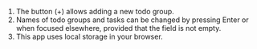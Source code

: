 1. The button (+) allows adding a new todo group.
2. Names of todo groups and tasks can be changed by pressing Enter or when focused elsewhere, provided that the field is not empty.
3. This app uses local storage in your browser.
